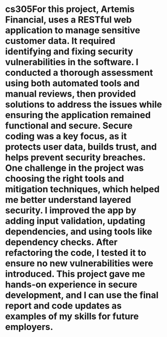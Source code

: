 # cs305For this project, Artemis Financial, uses a RESTful web application to manage sensitive customer data. It required identifying and fixing security vulnerabilities in the software. I conducted a thorough assessment using both automated tools and manual reviews, then provided solutions to address the issues while ensuring the application remained functional and secure. Secure coding was a key focus, as it protects user data, builds trust, and helps prevent security breaches. One challenge in the project was choosing the right tools and mitigation techniques, which helped me better understand layered security. I improved the app by adding input validation, updating dependencies, and using tools like dependency checks. After refactoring the code, I tested it to ensure no new vulnerabilities were introduced. This project gave me hands-on experience in secure development, and I can use the final report and code updates as examples of my skills for future employers.
